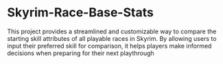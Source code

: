 # Skyrim-Race-Base-Stats
This project provides a streamlined and customizable way to compare the starting skill attributes of all playable races in Skyrim. By allowing users to input their preferred skill for comparison, it helps players make informed decisions when preparing for their next playthrough
